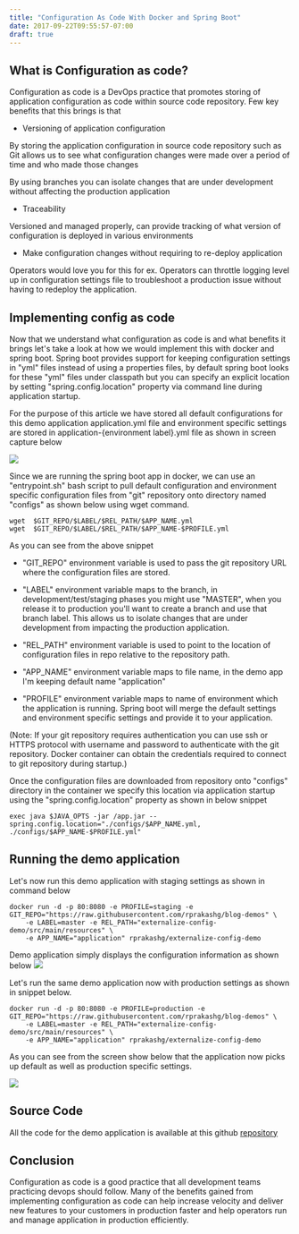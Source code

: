 ```yaml
---
title: "Configuration As Code With Docker and Spring Boot"
date: 2017-09-22T09:55:57-07:00
draft: true
---
```


## What is Configuration as code?

Configuration as code is a DevOps practice that promotes storing of application configuration as code within source code repository. Few key benefits that this brings is that 

* Versioning of application configuration

By storing the application configuration in source code repository such as Git allows us to see what configuration changes were made over a period of time and who made those changes

By using branches you can isolate changes that are under development without affecting the production application 

* Traceability

Versioned and managed properly, can provide tracking of what version of configuration is deployed in various environments

* Make configuration changes without requiring to re-deploy application

Operators would love you for this for ex. Operators can throttle logging level up in configuration settings file to troubleshoot a production issue without having to redeploy the application.

## Implementing config as code
Now that we understand what configuration as code is and what benefits it brings let's take a look at how we would implement this with docker and spring boot. Spring boot provides support for keeping configuration settings in "yml" files instead of using a properties files, by default spring boot looks for these "yml" files under classpath but you can specify an explicit location by setting "spring.config.location" property via command line during application startup.

For the purpose of this article we have stored all default configurations for this demo application application.yml file and environment specific settings are stored in application-{environment label}.yml file as shown in screen capture below

![](/images/dzone4.png?raw=true)

Since we are running the spring boot app in docker, we can use an "entrypoint.sh" bash script to pull default configuration and environment specific configuration files from "git" repository onto directory named "configs" as shown below using wget command.

```shell
wget  $GIT_REPO/$LABEL/$REL_PATH/$APP_NAME.yml
wget  $GIT_REPO/$LABEL/$REL_PATH/$APP_NAME-$PROFILE.yml
```

As you can see from the above snippet

* "GIT_REPO" environment variable is used to pass the git repository URL where the configuration files are stored.

* "LABEL" environment variable maps to the branch, in development/test/staging phases you might use "MASTER", when you release it to production you'll want to create a branch and use that branch label. This allows us to isolate changes that are under development from impacting the production application.

* "REL_PATH" environment variable is used to point to the location of configuration files in repo relative to the repository path.

* "APP_NAME" environment variable maps to file name, in the demo app I'm keeping default name "application"

* "PROFILE" environment variable maps to name of environment which the application is running. Spring boot will merge the default settings and environment specific settings and provide it to your application.

(Note: If your git repository requires authentication you can use ssh or HTTPS protocol with username and password to authenticate with the git repository. Docker container can obtain the credentials required to connect to git repository during startup.)

Once the configuration files are downloaded from repository onto "configs" directory in the container we specify this location via application startup using the "spring.config.location" property as shown in below snippet

```shell
exec java $JAVA_OPTS -jar /app.jar --spring.config.location="./configs/$APP_NAME.yml, ./configs/$APP_NAME-$PROFILE.yml"
```

## Running the demo application
Let's now run this demo application with staging settings as shown in command below

```shell
docker run -d -p 80:8080 -e PROFILE=staging -e GIT_REPO="https://raw.githubusercontent.com/rprakashg/blog-demos" \
    -e LABEL=master -e REL_PATH="externalize-config-demo/src/main/resources" \
    -e APP_NAME="application" rprakashg/externalize-config-demo
```
Demo application simply displays the configuration information as shown below
![](/images/dzone5.png?raw=true)

Let's run the same demo application now with production settings as shown in snippet below.

```shell
docker run -d -p 80:8080 -e PROFILE=production -e GIT_REPO="https://raw.githubusercontent.com/rprakashg/blog-demos" \
    -e LABEL=master -e REL_PATH="externalize-config-demo/src/main/resources" \
    -e APP_NAME="application" rprakashg/externalize-config-demo
```

As you can see from the screen show below that the application now picks up default as well as production specific settings.

![](/images/dzone6.png?raw=true)

## Source Code
All the code for the demo application is available at this github [repository](https://github.com/rprakashg/blog-demos/tree/master/externalize-config-demo)

## Conclusion
Configuration as code is a good practice that all development teams practicing devops should follow. Many of the benefits gained from implementing configuration as code can help increase velocity and deliver new features to your customers in production faster and help operators run and manage application in production efficiently.



